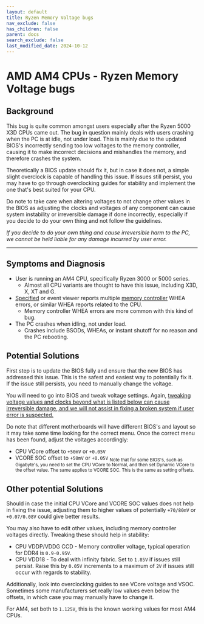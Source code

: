 ```yaml
---
layout: default
title: Ryzen Memory Voltage bugs
nav_exclude: false
has_children: false
parent: docs
search_exclude: false
last_modified_date: 2024-10-12
---
```

# AMD AM4 CPUs - Ryzen Memory Voltage bugs
## Background

This bug is quite common amongst users especially after the Ryzen 5000 X3D CPUs came out. The bug in question mainly deals with users crashing when the PC is at idle, not under load. This is mainly due to the updated BIOS's incorrectly sending too low voltages to the memory controller, causing it to make incorrect decisions and mishandles the memory, and therefore crashes the system.

Theoretically a BIOS update should fix it, but in case it does not, a simple slight overclock is capable of handling this issue. If issues still persist, you may have to go through overclocking guides for stability and implement the one that's best suited for your CPU.

Do note to take care when altering voltages to not change other values in the BIOS as adjusting the clocks and voltages of any component can cause system instability or irreversible damage if done incorrectly, especially if you decide to do your own thing and not follow the guidelines.

*If you decide to do your own thing and cause irreversible harm to the PC, we cannot be held liable for any damage incurred by user error.*

---
## Symptoms and Diagnosis

- User is running an AM4 CPU, specifically Ryzen 3000 or 5000 series.
	- Almost all CPU variants are thought to have this issue, including X3D, X, XT and G. 
- [Specified](https://spec-ify.com/) or event viewer reports multiple <u>memory controller</u> WHEA errors, or similar WHEA reports related to the CPU.
	- Memory controller WHEA errors are more common with this kind of bug.
- The PC crashes when idling, not under load.
	- Crashes include BSODs, WHEAs, or instant shutoff for no reason and the PC rebooting.

## Potential Solutions

First step is to update the BIOS fully and ensure that the new BIOS has addressed this issue. This is the safest and easiest way to potentially fix it. If the issue still persists, you need to manually change the voltage.

You will need to go into BIOS and tweak voltage settings. Again, <u>tweaking voltage values and clocks beyond what is listed below can cause irreversible damage, and we will not assist in fixing a broken system if user error is suspected.</u>

Do note that different motherboards will have different BIOS's and layout so it may take some time looking for the correct menu. Once the correct menu has been found, adjust the voltages accordingly:
- CPU VCore offset to `+50mV` or `+0.05V`
- VCORE SOC offset to `+50mV` or `+0.05V`
<sub>Note that for some BIOS's, such as Gigabyte's, you need to set the CPU VCore to Normal, and then set Dynamic VCore to the offset value. The same applies to VCORE SOC. This is the same as setting offsets.</sub>

## Other potential Solutions

Should in case the initial CPU VCore and VCORE SOC values does not help in fixing the issue, adjusting them to higher values of potentially `+70/80mV` or `+0.07/0.08V` could give better results.

You may also have to edit other values, including memory controller voltages directly. Tweaking these should help in stability:
- CPU VDDP/VDDG CCD - Memory controller voltage, typical operation for DDR4 is `0.9-0.95V`.
- CPU VDD18 - To deal with infinity fabric. Set to `1.85V` if issues still persist. Raise this by `0.05V` increments to a maximum of `2V` if issues still occur with regards to stability.

Additionally, look into overclocking guides to see VCore voltage and VSOC. Sometimes some manufacturers set really low values even below the offsets, in which case you may manually have to change it. 

For AM4, set both to `1.125V`, this is the known working values for most AM4 CPUs.